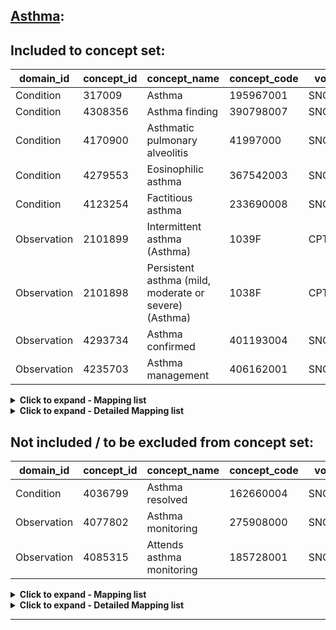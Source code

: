 ## [Asthma](https://github.com/OHDSI/Covid-19/blob/vocabularies_for_phenotypes/Vocabulary/sql/phenotypes/Asthma.sql):

## Included to concept set:
|domain_id|concept_id|concept_name|concept_code|voc_id
|---|---|---|---|---|
Condition|317009|Asthma|195967001|SNOMED
Condition|4308356|Asthma finding|390798007|SNOMED
Condition|4170900|Asthmatic pulmonary alveolitis|41997000|SNOMED
Condition|4279553|Eosinophilic asthma|367542003|SNOMED
Condition|4123254|Factitious asthma|233690008|SNOMED
Observation|2101899|Intermittent asthma (Asthma)|1039F|CPT4
Observation|2101898|Persistent asthma (mild, moderate or severe) (Asthma)|1038F|CPT4
Observation|4293734|Asthma confirmed|401193004|SNOMED
Observation|4235703|Asthma management|406162001|SNOMED


<details><summary><strong>Click to expand - Mapping list</strong></summary>
<p>

|domain_id|concept_id|concept_name|voc_id|source_voc_id|source_code
|---|---|---|---|---|---|
Condition|45769441|Acute exacerbation of allergic asthma|SNOMED|ICD9CM|493.02
Condition|45769441|Acute exacerbation of allergic asthma|SNOMED|Read|H330111
Condition|45771045|Acute exacerbation of asthma|SNOMED|ICD10CM|J45.901
Condition|45771045|Acute exacerbation of asthma|SNOMED|ICD9CM|493.92
Condition|45771045|Acute exacerbation of asthma|SNOMED|Read|H333.00; H33z100; H33z111
Condition|45773005|Acute exacerbation of intrinsic asthma|SNOMED|ICD9CM|493.12
Condition|45773005|Acute exacerbation of intrinsic asthma|SNOMED|Read|H331111
Condition|46270082|Acute exacerbation of mild persistent asthma|SNOMED|ICD10CM|J45.31
Condition|46273487|Acute exacerbation of moderate persistent asthma|SNOMED|ICD10CM|J45.41
Condition|45769438|Acute severe exacerbation of asthma|SNOMED|ICD10CM|J45.22; J45.902
Condition|45769438|Acute severe exacerbation of asthma|SNOMED|Read|H33z011
Condition|45769442|Acute severe exacerbation of immunoglobin E-mediated allergic asthma|SNOMED|ICD9CM|493.01
Condition|45769442|Acute severe exacerbation of immunoglobin E-mediated allergic asthma|SNOMED|Read|H330100
Condition|45769443|Acute severe exacerbation of intrinsic asthma|SNOMED|ICD9CM|493.11
Condition|45769443|Acute severe exacerbation of intrinsic asthma|SNOMED|Read|H331100
Condition|45769352|Acute severe exacerbation of mild persistent asthma|SNOMED|ICD10CM|J45.32
Condition|45769351|Acute severe exacerbation of moderate persistent asthma|SNOMED|ICD10CM|J45.42
Condition|45769350|Acute severe exacerbation of severe persistent asthma|SNOMED|ICD10CM|J45.51; J45.52
Condition|37116845|Acute severe refractory exacerbation of asthma|SNOMED|ICD10|J46
Condition|37116845|Acute severe refractory exacerbation of asthma|SNOMED|ICD10CN|J46; J46.x00
Condition|37116845|Acute severe refractory exacerbation of asthma|SNOMED|ICD9CM|493.91
Condition|37116845|Acute severe refractory exacerbation of asthma|SNOMED|KCD7|J46
Condition|4191479|Allergic asthma|SNOMED|ICD10|J45.0
Condition|4191479|Allergic asthma|SNOMED|ICD10CN|J45.0; J45.000; J45.001; J45.002; J45.003; J45.004; J45.005; J45.006; J45.007
Condition|4191479|Allergic asthma|SNOMED|KCD7|J45.0; J45.09
Condition|4191479|Allergic asthma|SNOMED|Read|H330.00; H330.11; H33zz12
Condition|4271333|Allergic asthma without status asthmaticus|SNOMED|Read|H330000
Condition|257583|Allergic bronchopulmonary aspergillosis|SNOMED|ICD10CM|B44.81
Condition|257583|Allergic bronchopulmonary aspergillosis|SNOMED|ICD9CM|518.6
Condition|257583|Allergic bronchopulmonary aspergillosis|SNOMED|Read|AB63300
Condition|317009|Asthma|SNOMED|ICD10|J45; J45.9
Condition|317009|Asthma|SNOMED|ICD10CM|J45; J45.9; J45.90; J45.99; J45.998
Condition|317009|Asthma|SNOMED|ICD10CN|J45; J45.9; J45.900; J45.901; J45.902; J45.903; J45.904
Condition|317009|Asthma|SNOMED|ICD9CM|493; 493.2; 493.20; 493.21; 493.22; 493.8; 493.9; 493.90
Condition|317009|Asthma|SNOMED|KCD7|J45; J45.9
Condition|317009|Asthma|SNOMED|Read|H33..00; H33..11; H33z.00; H33z.11; H33zz00
Condition|4211530|Asthma caused by wood dust|SNOMED|Read|H35y700
Condition|4156136|Asthma causes daytime symptoms 1 to 2 times per month|SNOMED|Read|663t.00
Condition|4152911|Asthma causes daytime symptoms most days|SNOMED|Read|663v.00
Condition|4152292|Asthma causes night symptoms 1 to 2 times per month|SNOMED|Read|663r.00
Condition|44805087|Asthma causes night time symptoms 1 to 2 times per week|SNOMED|Read|66Yq.00
Condition|44805089|Asthma causes symptoms most nights|SNOMED|Read|66Yr.00
Condition|4015947|Asthma causing night waking|SNOMED|Read|663N000
Condition|46274062|Asthma-chronic obstructive pulmonary disease overlap syndrome|SNOMED|Read|H3B..00
Condition|4194289|Asthma - currently active|SNOMED|Read|663j.00
Condition|4207479|Asthma - currently dormant|SNOMED|Read|663h.00
Condition|4161595|Asthma daytime symptoms|SNOMED|Read|663q.00
Condition|4017025|Asthma disturbing sleep|SNOMED|Read|663N.00
Condition|4017182|Asthma disturbs sleep frequently|SNOMED|Read|663N200
Condition|4015819|Asthma disturbs sleep weekly|SNOMED|Read|663N100
Condition|4152418|Asthma never causes daytime symptoms|SNOMED|Read|663s.00
Condition|4017184|Asthma never disturbs sleep|SNOMED|Read|663O000
Condition|4017293|Asthma never restricts exercise|SNOMED|Read|663f.00
Condition|4191827|Asthma night-time symptoms|SNOMED|Read|66YP.00
Condition|4017183|Asthma not disturbing sleep|SNOMED|Read|663O.00
Condition|4017026|Asthma not limiting activities|SNOMED|Read|663Q.00
Condition|4233784|Asthmatic bronchitis|SNOMED|Read|H302.00
Condition|4155473|Asthma treatment compliance satisfactory|SNOMED|Read|663n.00
Condition|4152420|Asthma treatment compliance unsatisfactory|SNOMED|Read|663p.00
Condition|44792262|Asthma trigger - airborne dust|SNOMED|Read|178A.00
Condition|44788781|Asthma trigger - animal|SNOMED|Read|1786.00
Condition|44788789|Asthma trigger - cold air|SNOMED|Read|1788.00
Condition|44788824|Asthma trigger - damp|SNOMED|Read|1785.00
Condition|44788825|Asthma trigger - emotion|SNOMED|Read|1784.00
Condition|44792263|Asthma trigger - exercise|SNOMED|Read|178B.00
Condition|44792264|Asthma trigger - pollen|SNOMED|Read|1781.00
Condition|44788779|Asthma trigger - respiratory infection|SNOMED|Read|1789.00
Condition|44788780|Asthma trigger - seasonal|SNOMED|Read|1787.00
Condition|44799960|Asthma trigger - tobacco smoke|SNOMED|Read|1782.00
Condition|44792265|Asthma trigger - warm air|SNOMED|Read|1783.00
Condition|4075237|Brittle asthma|SNOMED|Read|H334.00
Condition|4051466|Childhood asthma|SNOMED|Read|H330.12
Condition|256448|Chronic asthmatic bronchitis|SNOMED|Read|H30..12; H312000; H312011
Condition|44810117|Chronic asthma with fixed airflow obstruction|SNOMED|Read|H335.00
Condition|313236|Cough variant asthma|SNOMED|ICD10CM|J45.991
Condition|313236|Cough variant asthma|SNOMED|ICD9CM|493.82
Condition|313236|Cough variant asthma|SNOMED|KCD7|J45.00
Condition|4217558|Detergent asthma|SNOMED|Read|H47y000
Condition|4279553|Eosinophilic asthma|SNOMED|ICD10|J82
Condition|4279553|Eosinophilic asthma|SNOMED|ICD10CM|J82
Condition|4279553|Eosinophilic asthma|SNOMED|ICD10CN|J82; J82.x00
Condition|4279553|Eosinophilic asthma|SNOMED|ICD9CM|518.3
Condition|4279553|Eosinophilic asthma|SNOMED|KCD7|J82; J82.8
Condition|4279553|Eosinophilic asthma|SNOMED|Read|H583.00; H583z00
Condition|44810118|Eosinophilic bronchitis|SNOMED|KCD7|J82.0
Condition|44810118|Eosinophilic bronchitis|SNOMED|Read|H583200
Condition|4138760|Exacerbation of intermittent asthma|SNOMED|ICD10CM|J45.21
Condition|443801|Exercise-induced asthma|SNOMED|KCD7|J45.10
Condition|443801|Exercise-induced asthma|SNOMED|Read|173A.00; H33zz11
Condition|4123253|Hay fever with asthma|SNOMED|Read|H330011; H330.13; H330.14
Condition|312950|IgE-mediated allergic asthma|SNOMED|ICD9CM|493.0; 493.00
Condition|312950|IgE-mediated allergic asthma|SNOMED|Read|H330z00
Condition|4145497|Intrinsic asthma|SNOMED|ICD10|J45.1
Condition|4145497|Intrinsic asthma|SNOMED|ICD10CN|J45.1; J45.100
Condition|4145497|Intrinsic asthma|SNOMED|ICD9CM|493.1; 493.10
Condition|4145497|Intrinsic asthma|SNOMED|KCD7|J45.1; J45.11; J45.12; J45.13; J45.19
Condition|4145497|Intrinsic asthma|SNOMED|Read|H331.00; H331z00
Condition|252658|Intrinsic asthma without status asthmaticus|SNOMED|Read|H331000
Condition|4119298|Late onset asthma|SNOMED|Read|H331.11; H33z200
Condition|42536207|Life threatening acute exacerbation of asthma|SNOMED|Read|H33z000
Condition|4155468|Mild asthma|SNOMED|Read|663V100
Condition|4146581|Mild intermittent asthma|SNOMED|ICD10CM|J45.2; J45.20
Condition|4146581|Mild intermittent asthma|SNOMED|KCD7|J45.11
Condition|46269776|Mild persistent allergic asthma|SNOMED|KCD7|J45.01
Condition|4143828|Mild persistent asthma|SNOMED|ICD10CM|J45.3
Condition|4110051|Mixed asthma|SNOMED|ICD10|J45.8
Condition|4110051|Mixed asthma|SNOMED|ICD10CN|J45.8; J45.800
Condition|4110051|Mixed asthma|SNOMED|KCD7|J45.8; J45.88
Condition|4110051|Mixed asthma|SNOMED|Read|H332.00
Condition|4155469|Moderate asthma|SNOMED|Read|663V200
Condition|46269784|Moderate persistent allergic asthma|SNOMED|KCD7|J45.02
Condition|4142738|Moderate persistent asthma|SNOMED|ICD10CM|J45.4
Condition|4142738|Moderate persistent asthma|SNOMED|KCD7|J45.12
Condition|4155470|Occasional asthma|SNOMED|Read|663V000
Condition|4212099|Occupational asthma|SNOMED|KCD7|J45.80
Condition|4212099|Occupational asthma|SNOMED|Read|173c.00; 173d.00
Condition|4152913|Severe asthma|SNOMED|Read|663V300
Condition|46269770|Severe persistent allergic asthma|SNOMED|KCD7|J45.03
Condition|4145356|Severe persistent asthma|SNOMED|ICD10CM|J45.5
Condition|4145356|Severe persistent asthma|SNOMED|KCD7|J45.13
Condition|4277596|Simple pulmonary eosinophilia|SNOMED|Read|H583000
Condition|4081994|Tropical pulmonary eosinophilia|SNOMED|Read|H583100
Condition|45768910|Uncomplicated asthma|SNOMED|ICD10CM|J45.909
Condition|45768963|Uncomplicated mild persistent asthma|SNOMED|ICD10CM|J45.30
Condition|45768964|Uncomplicated moderate persistent asthma|SNOMED|ICD10CM|J45.40
Condition|45768965|Uncomplicated severe persistent asthma|SNOMED|ICD10CM|J45.50
Observation|4250128|Aspirin-induced asthma|SNOMED|KCD7|J45.81
Observation|4250128|Aspirin-induced asthma|SNOMED|Read|1780.00
Observation|4293734|Asthma confirmed|SNOMED|Read|1O2..00
Observation|4235703|Asthma management|SNOMED|Read|663U.00


</p>
</details>

<details><summary><strong>Click to expand - Detailed Mapping list</strong></summary>
<p>

|source_code_description|source_code|source_voc_id|concept_id|concept_name|concept_code|concept_class_id|domain_id|voc_id
|---|---|---|---|---|---|---|---|---|
Exercise induced asthma|173A.00|Read|443801|Exercise-induced asthma|31387002|Clinical Finding|Condition|SNOMED
Occupational asthma|173c.00|Read|4212099|Occupational asthma|57607007|Clinical Finding|Condition|SNOMED
Work aggravated asthma|173d.00|Read|4212099|Occupational asthma|57607007|Clinical Finding|Condition|SNOMED
Aspirin induced asthma|1780.00|Read|4250128|Aspirin-induced asthma|407674008|Clinical Finding|Observation|SNOMED
Asthma trigger - pollen|1781.00|Read|44792264|Asthma trigger - pollen|340911000000109|Clinical Finding|Condition|SNOMED
Asthma trigger - tobacco smoke|1782.00|Read|44799960|Asthma trigger - tobacco smoke|340921000000103|Clinical Finding|Condition|SNOMED
Asthma trigger - warm air|1783.00|Read|44792265|Asthma trigger - warm air|340931000000101|Clinical Finding|Condition|SNOMED
Asthma trigger - emotion|1784.00|Read|44788825|Asthma trigger - emotion|201211000000107|Clinical Finding|Condition|SNOMED
Asthma trigger - damp|1785.00|Read|44788824|Asthma trigger - damp|201201000000105|Clinical Finding|Condition|SNOMED
Asthma trigger - animals|1786.00|Read|44788781|Asthma trigger - animal|201051000000101|Clinical Finding|Condition|SNOMED
Asthma trigger - seasonal|1787.00|Read|44788780|Asthma trigger - seasonal|201041000000104|Clinical Finding|Condition|SNOMED
Asthma trigger - cold air|1788.00|Read|44788789|Asthma trigger - cold air|201191000000108|Clinical Finding|Condition|SNOMED
Asthma trigger - respiratory infection|1789.00|Read|44788779|Asthma trigger - respiratory infection|201031000000108|Clinical Finding|Condition|SNOMED
Asthma trigger - airborne dust|178A.00|Read|44792262|Asthma trigger - airborne dust|340891000000106|Clinical Finding|Condition|SNOMED
Asthma trigger - exercise|178B.00|Read|44792263|Asthma trigger - exercise|340901000000107|Clinical Finding|Condition|SNOMED
Asthma confirmed|1O2..00|Read|4293734|Asthma confirmed|401193004|Context-dependent|Observation|SNOMED
Asthma|493|ICD9CM|317009|Asthma|195967001|Clinical Finding|Condition|SNOMED
Extrinsic asthma|493.0|ICD9CM|312950|IgE-mediated allergic asthma|424643009|Clinical Finding|Condition|SNOMED
Extrinsic asthma, unspecified|493.00|ICD9CM|312950|IgE-mediated allergic asthma|424643009|Clinical Finding|Condition|SNOMED
Extrinsic asthma with status asthmaticus|493.01|ICD9CM|45769442|Acute severe exacerbation of immunoglobin E-mediated allergic asthma|708095007|Clinical Finding|Condition|SNOMED
Extrinsic asthma with (acute) exacerbation|493.02|ICD9CM|45769441|Acute exacerbation of allergic asthma|708093000|Clinical Finding|Condition|SNOMED
Intrinsic asthma|493.1|ICD9CM|4145497|Intrinsic asthma|266361008|Clinical Finding|Condition|SNOMED
Intrinsic asthma, unspecified|493.10|ICD9CM|4145497|Intrinsic asthma|266361008|Clinical Finding|Condition|SNOMED
Intrinsic asthma with status asthmaticus|493.11|ICD9CM|45769443|Acute severe exacerbation of intrinsic asthma|708096008|Clinical Finding|Condition|SNOMED
Intrinsic asthma with (acute) exacerbation|493.12|ICD9CM|45773005|Acute exacerbation of intrinsic asthma|708094006|Clinical Finding|Condition|SNOMED
Chronic obstructive asthma|493.2|ICD9CM|317009|Asthma|195967001|Clinical Finding|Condition|SNOMED
Chronic obstructive asthma, unspecified|493.20|ICD9CM|317009|Asthma|195967001|Clinical Finding|Condition|SNOMED
Chronic obstructive asthma with status asthmaticus|493.21|ICD9CM|317009|Asthma|195967001|Clinical Finding|Condition|SNOMED
Chronic obstructive asthma with (acute) exacerbation|493.22|ICD9CM|317009|Asthma|195967001|Clinical Finding|Condition|SNOMED
Other forms of asthma|493.8|ICD9CM|317009|Asthma|195967001|Clinical Finding|Condition|SNOMED
Cough variant asthma|493.82|ICD9CM|313236|Cough variant asthma|409663006|Clinical Finding|Condition|SNOMED
Asthma, unspecified|493.9|ICD9CM|317009|Asthma|195967001|Clinical Finding|Condition|SNOMED
Asthma, unspecified type, unspecified|493.90|ICD9CM|317009|Asthma|195967001|Clinical Finding|Condition|SNOMED
Asthma, unspecified type, with status asthmaticus|493.91|ICD9CM|37116845|Acute severe refractory exacerbation of asthma|733858005|Clinical Finding|Condition|SNOMED
Asthma, unspecified type, with (acute) exacerbation|493.92|ICD9CM|45771045|Acute exacerbation of asthma|708038006|Clinical Finding|Condition|SNOMED
Pulmonary eosinophilia|518.3|ICD9CM|4279553|Eosinophilic asthma|367542003|Clinical Finding|Condition|SNOMED
Allergic bronchopulmonary aspergillosis|518.6|ICD9CM|257583|Allergic bronchopulmonary aspergillosis|37981002|Clinical Finding|Condition|SNOMED
Asthma never restricts exercise|663f.00|Read|4017293|Asthma never restricts exercise|170658009|Clinical Finding|Condition|SNOMED
Asthma - currently dormant|663h.00|Read|4207479|Asthma - currently dormant|312454005|Clinical Finding|Condition|SNOMED
Asthma - currently active|663j.00|Read|4194289|Asthma - currently active|312453004|Clinical Finding|Condition|SNOMED
Asthma treatment compliance satisfactory|663n.00|Read|4155473|Asthma treatment compliance satisfactory|370226009|Clinical Finding|Condition|SNOMED
Asthma disturbing sleep|663N.00|Read|4017025|Asthma disturbing sleep|170631002|Clinical Finding|Condition|SNOMED
Asthma causing night waking|663N000|Read|4015947|Asthma causing night waking|170632009|Clinical Finding|Condition|SNOMED
Asthma disturbs sleep weekly|663N100|Read|4015819|Asthma disturbs sleep weekly|170633004|Clinical Finding|Condition|SNOMED
Asthma disturbs sleep frequently|663N200|Read|4017182|Asthma disturbs sleep frequently|170634005|Clinical Finding|Condition|SNOMED
Asthma not disturbing sleep|663O.00|Read|4017183|Asthma not disturbing sleep|170635006|Clinical Finding|Condition|SNOMED
Asthma never disturbs sleep|663O000|Read|4017184|Asthma never disturbs sleep|170636007|Clinical Finding|Condition|SNOMED
Asthma treatment compliance unsatisfactory|663p.00|Read|4152420|Asthma treatment compliance unsatisfactory|370225008|Clinical Finding|Condition|SNOMED
Asthma daytime symptoms|663q.00|Read|4161595|Asthma daytime symptoms|373899003|Clinical Finding|Condition|SNOMED
Asthma not limiting activities|663Q.00|Read|4017026|Asthma not limiting activities|170638008|Clinical Finding|Condition|SNOMED
Asthma causes night symptoms 1 to 2 times per month|663r.00|Read|4152292|Asthma causes night symptoms 1 to 2 times per month|370205009|Clinical Finding|Condition|SNOMED
Asthma never causes daytime symptoms|663s.00|Read|4152418|Asthma never causes daytime symptoms|370208006|Clinical Finding|Condition|SNOMED
Asthma causes daytime symptoms 1 to 2 times per month|663t.00|Read|4156136|Asthma causes daytime symptoms 1 to 2 times per month|370202007|Clinical Finding|Condition|SNOMED
Asthma management plan given|663U.00|Read|4235703|Asthma management|406162001|Procedure|Observation|SNOMED
Asthma causes daytime symptoms most days|663v.00|Read|4152911|Asthma causes daytime symptoms most days|370204008|Clinical Finding|Condition|SNOMED
Occasional asthma|663V000|Read|4155470|Occasional asthma|370220003|Clinical Finding|Condition|SNOMED
Mild asthma|663V100|Read|4155468|Mild asthma|370218001|Clinical Finding|Condition|SNOMED
Moderate asthma|663V200|Read|4155469|Moderate asthma|370219009|Clinical Finding|Condition|SNOMED
Severe asthma|663V300|Read|4152913|Severe asthma|370221004|Clinical Finding|Condition|SNOMED
Asthma night-time symptoms|66YP.00|Read|4191827|Asthma night-time symptoms|395022009|Clinical Finding|Condition|SNOMED
Asthma causes night time symptoms 1 to 2 times per week|66Yq.00|Read|44805087|Asthma causes night time symptoms 1 to 2 times per week|771901000000100|Clinical Finding|Condition|SNOMED
Asthma causes symptoms most nights|66Yr.00|Read|44805089|Asthma causes symptoms most nights|771941000000102|Clinical Finding|Condition|SNOMED
Allergic bronchopulmonary aspergillosis|AB63300|Read|257583|Allergic bronchopulmonary aspergillosis|37981002|Clinical Finding|Condition|SNOMED
Allergic bronchopulmonary aspergillosis|B44.81|ICD10CM|257583|Allergic bronchopulmonary aspergillosis|37981002|Clinical Finding|Condition|SNOMED
Recurrent wheezy bronchitis|H30..12|Read|256448|Chronic asthmatic bronchitis|195949008|Clinical Finding|Condition|SNOMED
Wheezy bronchitis|H302.00|Read|4233784|Asthmatic bronchitis|405944004|Clinical Finding|Condition|SNOMED
Chronic asthmatic bronchitis|H312000|Read|256448|Chronic asthmatic bronchitis|195949008|Clinical Finding|Condition|SNOMED
Chronic wheezy bronchitis|H312011|Read|256448|Chronic asthmatic bronchitis|195949008|Clinical Finding|Condition|SNOMED
Asthma|H33..00|Read|317009|Asthma|195967001|Clinical Finding|Condition|SNOMED
Extrinsic (atopic) asthma|H330.00|Read|4191479|Allergic asthma|389145006|Clinical Finding|Condition|SNOMED
Extrinsic asthma without status asthmaticus|H330000|Read|4271333|Allergic asthma without status asthmaticus|63088003|Clinical Finding|Condition|SNOMED
Hay fever with asthma|H330011|Read|4123253|Hay fever with asthma|233683003|Clinical Finding|Condition|SNOMED
Extrinsic asthma with status asthmaticus|H330100|Read|45769442|Acute severe exacerbation of immunoglobin E-mediated allergic asthma|708095007|Clinical Finding|Condition|SNOMED
Allergic asthma|H330.11|Read|4191479|Allergic asthma|389145006|Clinical Finding|Condition|SNOMED
Extrinsic asthma with asthma attack|H330111|Read|45769441|Acute exacerbation of allergic asthma|708093000|Clinical Finding|Condition|SNOMED
Childhood asthma|H330.12|Read|4051466|Childhood asthma|233678006|Clinical Finding|Condition|SNOMED
Hay fever with asthma|H330.13|Read|4123253|Hay fever with asthma|233683003|Clinical Finding|Condition|SNOMED
Pollen asthma|H330.14|Read|4123253|Hay fever with asthma|233683003|Clinical Finding|Condition|SNOMED
Extrinsic asthma NOS|H330z00|Read|312950|IgE-mediated allergic asthma|424643009|Clinical Finding|Condition|SNOMED
Intrinsic asthma|H331.00|Read|4145497|Intrinsic asthma|266361008|Clinical Finding|Condition|SNOMED
Intrinsic asthma without status asthmaticus|H331000|Read|252658|Intrinsic asthma without status asthmaticus|12428000|Clinical Finding|Condition|SNOMED
Bronchial asthma|H33..11|Read|317009|Asthma|195967001|Clinical Finding|Condition|SNOMED
Intrinsic asthma with status asthmaticus|H331100|Read|45769443|Acute severe exacerbation of intrinsic asthma|708096008|Clinical Finding|Condition|SNOMED
Late onset asthma|H331.11|Read|4119298|Late onset asthma|233679003|Clinical Finding|Condition|SNOMED
Intrinsic asthma with asthma attack|H331111|Read|45773005|Acute exacerbation of intrinsic asthma|708094006|Clinical Finding|Condition|SNOMED
Intrinsic asthma NOS|H331z00|Read|4145497|Intrinsic asthma|266361008|Clinical Finding|Condition|SNOMED
Mixed asthma|H332.00|Read|4110051|Mixed asthma|195977004|Clinical Finding|Condition|SNOMED
Acute exacerbation of asthma|H333.00|Read|45771045|Acute exacerbation of asthma|708038006|Clinical Finding|Condition|SNOMED
Brittle asthma|H334.00|Read|4075237|Brittle asthma|225057002|Clinical Finding|Condition|SNOMED
Chronic asthma with fixed airflow obstruction|H335.00|Read|44810117|Chronic asthma with fixed airflow obstruction|866881000000101|Clinical Finding|Condition|SNOMED
Asthma unspecified|H33z.00|Read|317009|Asthma|195967001|Clinical Finding|Condition|SNOMED
Status asthmaticus NOS|H33z000|Read|42536207|Life threatening acute exacerbation of asthma|734904007|Clinical Finding|Condition|SNOMED
Severe asthma attack|H33z011|Read|45769438|Acute severe exacerbation of asthma|708090002|Clinical Finding|Condition|SNOMED
Asthma attack|H33z100|Read|45771045|Acute exacerbation of asthma|708038006|Clinical Finding|Condition|SNOMED
Hyperreactive airways disease|H33z.11|Read|317009|Asthma|195967001|Clinical Finding|Condition|SNOMED
Asthma attack NOS|H33z111|Read|45771045|Acute exacerbation of asthma|708038006|Clinical Finding|Condition|SNOMED
Late-onset asthma|H33z200|Read|4119298|Late onset asthma|233679003|Clinical Finding|Condition|SNOMED
Asthma NOS|H33zz00|Read|317009|Asthma|195967001|Clinical Finding|Condition|SNOMED
Exercise induced asthma|H33zz11|Read|443801|Exercise-induced asthma|31387002|Clinical Finding|Condition|SNOMED
Allergic asthma NEC|H33zz12|Read|4191479|Allergic asthma|389145006|Clinical Finding|Condition|SNOMED
Wood asthma|H35y700|Read|4211530|Asthma caused by wood dust|56968009|Clinical Finding|Condition|SNOMED
Asthma-chronic obstructive pulmonary disease overlap syndrome|H3B..00|Read|46274062|Asthma-chronic obstructive pulmonary disease overlap syndrome|10692761000119107|Clinical Finding|Condition|SNOMED
Detergent asthma|H47y000|Read|4217558|Detergent asthma|41553006|Clinical Finding|Condition|SNOMED
Pulmonary eosinophilia|H583.00|Read|4279553|Eosinophilic asthma|367542003|Clinical Finding|Condition|SNOMED
Loeffler's syndrome|H583000|Read|4277596|Simple pulmonary eosinophilia|64936001|Clinical Finding|Condition|SNOMED
Tropical eosinophilia|H583100|Read|4081994|Tropical pulmonary eosinophilia|278484009|Clinical Finding|Condition|SNOMED
Eosinophilic bronchitis|H583200|Read|44810118|Eosinophilic bronchitis|866901000000103|Clinical Finding|Condition|SNOMED
Pulmonary eosinophilia NOS|H583z00|Read|4279553|Eosinophilic asthma|367542003|Clinical Finding|Condition|SNOMED
Asthma|J45|ICD10|317009|Asthma|195967001|Clinical Finding|Condition|SNOMED
Asthma|J45|ICD10CM|317009|Asthma|195967001|Clinical Finding|Condition|SNOMED
Asthma|J45|ICD10CN|317009|Asthma|195967001|Clinical Finding|Condition|SNOMED
Asthma|J45|KCD7|317009|Asthma|195967001|Clinical Finding|Condition|SNOMED
Predominantly allergic asthma|J45.0|ICD10|4191479|Allergic asthma|389145006|Clinical Finding|Condition|SNOMED
Predominantly allergic asthma|J45.0|ICD10CN|4191479|Allergic asthma|389145006|Clinical Finding|Condition|SNOMED
Predominantly allergic asthma|J45.0|KCD7|4191479|Allergic asthma|389145006|Clinical Finding|Condition|SNOMED
Cough variant asthma|J45.00|KCD7|313236|Cough variant asthma|409663006|Clinical Finding|Condition|SNOMED
Predominantly allergic asthma|J45.000|ICD10CN|4191479|Allergic asthma|389145006|Clinical Finding|Condition|SNOMED
Aspirin triad (machine translation)|J45.001|ICD10CN|4191479|Allergic asthma|389145006|Clinical Finding|Condition|SNOMED
Aspirin Asthma (machine translation)|J45.002|ICD10CN|4191479|Allergic asthma|389145006|Clinical Finding|Condition|SNOMED
Allergic bronchial asthma (machine translation)|J45.003|ICD10CN|4191479|Allergic asthma|389145006|Clinical Finding|Condition|SNOMED
Allergic rhinitis with asthma (machine translation)|J45.004|ICD10CN|4191479|Allergic asthma|389145006|Clinical Finding|Condition|SNOMED
CVA (machine translation)|J45.005|ICD10CN|4191479|Allergic asthma|389145006|Clinical Finding|Condition|SNOMED
Childhood asthma (machine translation)|J45.006|ICD10CN|4191479|Allergic asthma|389145006|Clinical Finding|Condition|SNOMED
Extrinsic bronchial asthma (machine translation)|J45.007|ICD10CN|4191479|Allergic asthma|389145006|Clinical Finding|Condition|SNOMED
Other allergic asthma, intermittent and mild persistent|J45.01|KCD7|46269776|Mild persistent allergic asthma|10675871000119106|Clinical Finding|Condition|SNOMED
Other allergic asthma, moderate persistent|J45.02|KCD7|46269784|Moderate persistent allergic asthma|10676391000119108|Clinical Finding|Condition|SNOMED
Other allergic asthma, severe persistent|J45.03|KCD7|46269770|Severe persistent allergic asthma|10675431000119106|Clinical Finding|Condition|SNOMED
Unspecified predominantly allergic asthma|J45.09|KCD7|4191479|Allergic asthma|389145006|Clinical Finding|Condition|SNOMED
Nonallergic asthma|J45.1|ICD10|4145497|Intrinsic asthma|266361008|Clinical Finding|Condition|SNOMED
Nonallergic asthma|J45.1|ICD10CN|4145497|Intrinsic asthma|266361008|Clinical Finding|Condition|SNOMED
Nonallergic asthma|J45.1|KCD7|4145497|Intrinsic asthma|266361008|Clinical Finding|Condition|SNOMED
Exercise-induced asthma, bronchospasm|J45.10|KCD7|443801|Exercise-induced asthma|31387002|Clinical Finding|Condition|SNOMED
Nonallergic asthma|J45.100|ICD10CN|4145497|Intrinsic asthma|266361008|Clinical Finding|Condition|SNOMED
Other nonallergic asthma, intermittent and mild persistent|J45.11|KCD7|4145497|Intrinsic asthma|266361008|Clinical Finding|Condition|SNOMED
Other nonallergic asthma, intermittent and mild persistent|J45.11|KCD7|4146581|Mild intermittent asthma|427679007|Clinical Finding|Condition|SNOMED
Other nonallergic asthma, moderate persistent|J45.12|KCD7|4142738|Moderate persistent asthma|427295004|Clinical Finding|Condition|SNOMED
Other nonallergic asthma, moderate persistent|J45.12|KCD7|4145497|Intrinsic asthma|266361008|Clinical Finding|Condition|SNOMED
Other nonallergic asthma, severe persistent|J45.13|KCD7|4145356|Severe persistent asthma|426656000|Clinical Finding|Condition|SNOMED
Other nonallergic asthma, severe persistent|J45.13|KCD7|4145497|Intrinsic asthma|266361008|Clinical Finding|Condition|SNOMED
Unspecified nonallergic asthma|J45.19|KCD7|4145497|Intrinsic asthma|266361008|Clinical Finding|Condition|SNOMED
Mild intermittent asthma|J45.2|ICD10CM|4146581|Mild intermittent asthma|427679007|Clinical Finding|Condition|SNOMED
Mild intermittent asthma, uncomplicated|J45.20|ICD10CM|4146581|Mild intermittent asthma|427679007|Clinical Finding|Condition|SNOMED
Mild intermittent asthma with (acute) exacerbation|J45.21|ICD10CM|4138760|Exacerbation of intermittent asthma|425969006|Clinical Finding|Condition|SNOMED
Mild intermittent asthma with status asthmaticus|J45.22|ICD10CM|45769438|Acute severe exacerbation of asthma|708090002|Clinical Finding|Condition|SNOMED
Mild persistent asthma|J45.3|ICD10CM|4143828|Mild persistent asthma|426979002|Clinical Finding|Condition|SNOMED
Mild persistent asthma, uncomplicated|J45.30|ICD10CM|45768963|Uncomplicated mild persistent asthma|707511009|Clinical Finding|Condition|SNOMED
Mild persistent asthma with (acute) exacerbation|J45.31|ICD10CM|46270082|Acute exacerbation of mild persistent asthma|135181000119109|Clinical Finding|Condition|SNOMED
Mild persistent asthma with status asthmaticus|J45.32|ICD10CM|45769352|Acute severe exacerbation of mild persistent asthma|707981009|Clinical Finding|Condition|SNOMED
Moderate persistent asthma|J45.4|ICD10CM|4142738|Moderate persistent asthma|427295004|Clinical Finding|Condition|SNOMED
Moderate persistent asthma, uncomplicated|J45.40|ICD10CM|45768964|Uncomplicated moderate persistent asthma|707512002|Clinical Finding|Condition|SNOMED
Moderate persistent asthma with (acute) exacerbation|J45.41|ICD10CM|46273487|Acute exacerbation of moderate persistent asthma|135171000119106|Clinical Finding|Condition|SNOMED
Moderate persistent asthma with status asthmaticus|J45.42|ICD10CM|45769351|Acute severe exacerbation of moderate persistent asthma|707980005|Clinical Finding|Condition|SNOMED
Severe persistent asthma|J45.5|ICD10CM|4145356|Severe persistent asthma|426656000|Clinical Finding|Condition|SNOMED
Severe persistent asthma, uncomplicated|J45.50|ICD10CM|45768965|Uncomplicated severe persistent asthma|707513007|Clinical Finding|Condition|SNOMED
Severe persistent asthma with (acute) exacerbation|J45.51|ICD10CM|45769350|Acute severe exacerbation of severe persistent asthma|707979007|Clinical Finding|Condition|SNOMED
Severe persistent asthma with status asthmaticus|J45.52|ICD10CM|45769350|Acute severe exacerbation of severe persistent asthma|707979007|Clinical Finding|Condition|SNOMED
Mixed asthma|J45.8|ICD10|4110051|Mixed asthma|195977004|Clinical Finding|Condition|SNOMED
Mixed asthma|J45.8|ICD10CN|4110051|Mixed asthma|195977004|Clinical Finding|Condition|SNOMED
Mixed asthma|J45.8|KCD7|4110051|Mixed asthma|195977004|Clinical Finding|Condition|SNOMED
Occupational asthma|J45.80|KCD7|4212099|Occupational asthma|57607007|Clinical Finding|Condition|SNOMED
Mixed asthma|J45.800|ICD10CN|4110051|Mixed asthma|195977004|Clinical Finding|Condition|SNOMED
Aspirin-sensitive asthma|J45.81|KCD7|4250128|Aspirin-induced asthma|407674008|Clinical Finding|Observation|SNOMED
Other mixed asthma|J45.88|KCD7|4110051|Mixed asthma|195977004|Clinical Finding|Condition|SNOMED
Asthma, unspecified|J45.9|ICD10|317009|Asthma|195967001|Clinical Finding|Condition|SNOMED
Asthma, unspecified|J45.9|ICD10CN|317009|Asthma|195967001|Clinical Finding|Condition|SNOMED
Asthma, unspecified|J45.9|KCD7|317009|Asthma|195967001|Clinical Finding|Condition|SNOMED
Other and unspecified asthma|J45.9|ICD10CM|317009|Asthma|195967001|Clinical Finding|Condition|SNOMED
Unspecified asthma|J45.90|ICD10CM|317009|Asthma|195967001|Clinical Finding|Condition|SNOMED
Asthma, unspecified|J45.900|ICD10CN|317009|Asthma|195967001|Clinical Finding|Condition|SNOMED
Asthmatic bronchitis (machine translation)|J45.901|ICD10CN|317009|Asthma|195967001|Clinical Finding|Condition|SNOMED
Unspecified asthma with (acute) exacerbation|J45.901|ICD10CM|45771045|Acute exacerbation of asthma|708038006|Clinical Finding|Condition|SNOMED
Late asthma (machine translation)|J45.902|ICD10CN|317009|Asthma|195967001|Clinical Finding|Condition|SNOMED
Unspecified asthma with status asthmaticus|J45.902|ICD10CM|45769438|Acute severe exacerbation of asthma|708090002|Clinical Finding|Condition|SNOMED
Bronchial asthma, non-critically ill (machine translation)|J45.903|ICD10CN|317009|Asthma|195967001|Clinical Finding|Condition|SNOMED
Bronchial asthma, severe (machine translation)|J45.904|ICD10CN|317009|Asthma|195967001|Clinical Finding|Condition|SNOMED
Unspecified asthma, uncomplicated|J45.909|ICD10CM|45768910|Uncomplicated asthma|707444001|Clinical Finding|Condition|SNOMED
Other asthma|J45.99|ICD10CM|317009|Asthma|195967001|Clinical Finding|Condition|SNOMED
Cough variant asthma|J45.991|ICD10CM|313236|Cough variant asthma|409663006|Clinical Finding|Condition|SNOMED
Other asthma|J45.998|ICD10CM|317009|Asthma|195967001|Clinical Finding|Condition|SNOMED
Status asthmaticus|J46|ICD10|37116845|Acute severe refractory exacerbation of asthma|733858005|Clinical Finding|Condition|SNOMED
Status asthmaticus|J46|ICD10CN|37116845|Acute severe refractory exacerbation of asthma|733858005|Clinical Finding|Condition|SNOMED
Status asthmaticus|J46|KCD7|37116845|Acute severe refractory exacerbation of asthma|733858005|Clinical Finding|Condition|SNOMED
Status asthmaticus|J46.x00|ICD10CN|37116845|Acute severe refractory exacerbation of asthma|733858005|Clinical Finding|Condition|SNOMED
Pulmonary eosinophilia, NEC|J82|KCD7|4279553|Eosinophilic asthma|367542003|Clinical Finding|Condition|SNOMED
Pulmonary eosinophilia, not elsewhere classified|J82|ICD10|4279553|Eosinophilic asthma|367542003|Clinical Finding|Condition|SNOMED
Pulmonary eosinophilia, not elsewhere classified|J82|ICD10CM|4279553|Eosinophilic asthma|367542003|Clinical Finding|Condition|SNOMED
Pulmonary eosinophilia, not elsewhere classified|J82|ICD10CN|4279553|Eosinophilic asthma|367542003|Clinical Finding|Condition|SNOMED
Eosinophilic bronchitis|J82.0|KCD7|44810118|Eosinophilic bronchitis|866901000000103|Clinical Finding|Condition|SNOMED
Other pulmonary eosinophilia|J82.8|KCD7|4279553|Eosinophilic asthma|367542003|Clinical Finding|Condition|SNOMED
Pulmonary eosinophilia, not elsewhere classified|J82.x00|ICD10CN|4279553|Eosinophilic asthma|367542003|Clinical Finding|Condition|SNOMED

</p>
</details>


## Not included / to be excluded from concept set:
|domain_id|concept_id|concept_name|concept_code|voc_id|comment
|---|---|---|---|---|---|
Condition|4036799|Asthma resolved|162660004|SNOMED
Observation|4077802|Asthma monitoring|275908000|SNOMED
Observation|4085315|Attends asthma monitoring|185728001|SNOMED


<details><summary><strong>Click to expand - Mapping list</strong></summary>
<p>

|domain_id|concept_id|concept_name|voc_id|source_voc_id|source_code
|---|---|---|---|---|---|
Condition|4036799|Asthma resolved|SNOMED|Read|2126200; 212G.00
Observation|4214588|Asthma annual review|SNOMED|Read|66YJ.00
Observation|4214589|Asthma follow-up|SNOMED|Read|66YK.00
Observation|4235703|Asthma management|SNOMED|Read|663U.00
Observation|4077802|Asthma monitoring|SNOMED|Read|663..11
Observation|4293733|Asthma monitoring by doctor|SNOMED|Read|66YR.00
Observation|4293732|Asthma monitoring by nurse|SNOMED|Read|66YQ.00
Observation|44805526|Asthma review using Royal College of Physicians three questions|SNOMED|Read|66Yp.00
Observation|4085315|Attends asthma monitoring|SNOMED|Read|9OJ1.00
Observation|4305736|Change in asthma management plan|SNOMED|Read|66Y5.00
Observation|4056816|Further asthma - drug prevention|SNOMED|Read|8791.00
Observation|4269009|Peak expiratory flow rate monitoring|SNOMED|HCPCS|S8110
Observation|4269009|Peak expiratory flow rate monitoring|SNOMED|Read|66YX.00
Observation|4294873|Peak expiratory flow rate monitoring using diary|SNOMED|Read|66YY.00; 66YY.11
Observation|4308378|Step down change in asthma management plan|SNOMED|Read|66YA.00
Observation|4190879|Step up change in asthma management plan|SNOMED|Read|66Y9.00
Observation|37395677|Telehealth asthma monitoring|SNOMED|Read|66Yz500


</p>
</details>

<details><summary><strong>Click to expand - Detailed Mapping list</strong></summary>
<p>

|source_code_description|source_code|source_voc_id|concept_id|concept_name|concept_code|concept_class_id|domain_id|voc_id
|---|---|---|---|---|---|---|---|---|
Asthma resolved|2126200|Read|4036799|Asthma resolved|162660004|Clinical Finding|Condition|SNOMED
Asthma resolved|212G.00|Read|4036799|Asthma resolved|162660004|Clinical Finding|Condition|SNOMED
Asthma monitoring|663..11|Read|4077802|Asthma monitoring|275908000|Procedure|Observation|SNOMED
Asthma management plan given|663U.00|Read|4235703|Asthma management|406162001|Procedure|Observation|SNOMED
Change in asthma management plan|66Y5.00|Read|4305736|Change in asthma management plan|390872009|Procedure|Observation|SNOMED
Step up change in asthma management plan|66Y9.00|Read|4190879|Step up change in asthma management plan|390877003|Procedure|Observation|SNOMED
Step down change in asthma management plan|66YA.00|Read|4308378|Step down change in asthma management plan|390878008|Procedure|Observation|SNOMED
Asthma annual review|66YJ.00|Read|4214588|Asthma annual review|394700004|Procedure|Observation|SNOMED
Asthma follow-up|66YK.00|Read|4214589|Asthma follow-up|394701000|Procedure|Observation|SNOMED
Asthma review using Royal College of Physicians three questions|66Yp.00|Read|44805526|Asthma review using Royal College of Physicians three questions|754061000000100|Procedure|Observation|SNOMED
Asthma monitoring by nurse|66YQ.00|Read|4293732|Asthma monitoring by nurse|401182001|Procedure|Observation|SNOMED
Asthma monitoring by doctor|66YR.00|Read|4293733|Asthma monitoring by doctor|401183006|Procedure|Observation|SNOMED
Peak expiratory flow rate monitoring|66YX.00|Read|4269009|Peak expiratory flow rate monitoring|401004000|Procedure|Observation|SNOMED
Peak expiratory flow rate monitoring using diary|66YY.00|Read|4294873|Peak expiratory flow rate monitoring using diary|401011001|Procedure|Observation|SNOMED
PEFR monitoring using diary|66YY.11|Read|4294873|Peak expiratory flow rate monitoring using diary|401011001|Procedure|Observation|SNOMED
Telehealth asthma monitoring|66Yz500|Read|37395677|Telehealth asthma monitoring|715191006|Procedure|Observation|SNOMED
Further asthma - drug prevent.|8791.00|Read|4056816|Further asthma - drug prevention|182724005|Procedure|Observation|SNOMED
Attends asthma monitoring|9OJ1.00|Read|4085315|Attends asthma monitoring|185728001|Clinical Finding|Observation|SNOMED
Peak expiratory flow rate (physician services)|S8110|HCPCS|4269009|Peak expiratory flow rate monitoring|401004000|Procedure|Observation|SNOMED

</p>
</details>



***